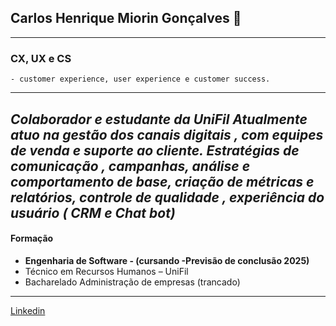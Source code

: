 ## Carlos Henrique Miorin Gonçalves 🚀
---
### CX, UX e CS
    - customer experience, user experience e customer success.
    
    
---
*Colaborador e estudante da UniFil
Atualmente atuo na gestão dos canais digitais , com
equipes de venda e suporte ao cliente.
Estratégias de comunicação , campanhas, análise e
comportamento de base, criação de métricas e relatórios,
controle de qualidade , experiência do usuário ( CRM e
Chat bot)*
---
#### Formação
- **Engenharia de Software - (cursando -Previsão de conclusão 2025)**
- Técnico em Recursos Humanos – UniFil
- Bacharelado Administração de empresas (trancado)
---









[Linkedin](https://www.linkedin.com/in/carlos-henrique-645b4821b/) 
